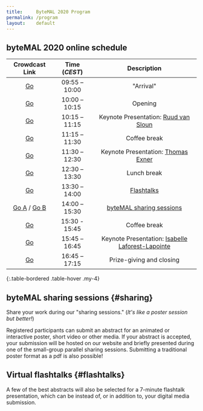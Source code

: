```yaml
---
title:     ByteMAL 2020 Program
permalink: /program
layout:    default
---
```


## byteMAL 2020 online schedule 

| Crowdcast Link                                             | Time (*CEST*) | Description |
| :--------------------------------------------------------: | :-----------: | :---------: |
| <a href="https://www.crowdcast.io/e/bytemal-2020/">Go</a>  | 09:55 – 10:00 | "Arrival"                             |
| <a href="https://www.crowdcast.io/e/bytemal-2020/1">Go</a> | 10:00 – 10:15 | Opening                               |
| <a href="https://www.crowdcast.io/e/bytemal-2020/1">Go</a> | 10:15 – 11:15 | Keynote Presentation: <a href="/bytemal-2020/keynotes">Ruud van Sloun</a>  |
| <a href="https://www.crowdcast.io/e/bytemal-2020/">Go</a>  | 11:15 – 11:30 | Coffee break                          |
| <a href="https://www.crowdcast.io/e/bytemal-2020/2">Go</a> | 11:30 – 12:30 | Keynote Presentation: <a href="/bytemal-2020/keynotes">Thomas Exner</a>    |
| <a href="https://www.crowdcast.io/e/bytemal-2020/">Go</a>  | 12:30 – 13:30 | Lunch break                           |
| <a href="https://www.crowdcast.io/e/bytemal-2020/3">Go</a> | 13:30 – 14:00 | [Flashtalks](#flashtalks)            |
| <a href="https://www.crowdcast.io/e/bytemal-2020/4">Go A</a> / <a href="https://www.crowdcast.io/e/bytemal-2020/5">Go B</a>  | 14:00 – 15:30 | [byteMAL sharing sessions](#sharing)  |
| <a href="https://www.crowdcast.io/e/bytemal-2020/">Go</a>  | 15:30 - 15:45 | Coffee break                          |
| <a href="https://www.crowdcast.io/e/bytemal-2020/6">Go</a> | 15:45 – 16:45 | Keynote Presentation: <a href="/bytemal-2020/keynotes">Isabelle Laforest-Lapointe</a>   |
| <a href="https://www.crowdcast.io/e/bytemal-2020/7">Go</a> | 16:45 – 17:15 | Prize-giving and closing              |
{:.table-bordered .table-hover .my-4}



## byteMAL sharing sessions {#sharing}

Share your work during our "sharing sessions." (*It's like a poster session but better!*)

Registered participants can submit an abstract for an animated or interactive poster, short video or other media. 
If your abstract is accepted, your submission will be hosted on our website and briefly presented during one of the small-group parallel sharing sessions. 
Submitting a traditional poster format as a pdf is also possible!


## Virtual flashtalks {#flashtalks}

A few of the best abstracts will also be selected for a 7-minute flashtalk presentation, which can be instead of, or in addition to, your digital media submission.



